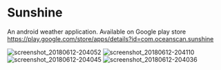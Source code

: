 # Sunshine
An android weather application.
Available on Google play store
https://play.google.com/store/apps/details?id=com.oceanscan.sunshine


![screenshot_20180612-204052](https://user-images.githubusercontent.com/6703672/41317588-4cf6200a-6e9e-11e8-81f3-85126f9989c4.png)
![screenshot_20180612-204110](https://user-images.githubusercontent.com/6703672/41317081-cb106326-6e9c-11e8-8b5a-af63538b39ca.png)
![screenshot_20180612-204045](https://user-images.githubusercontent.com/6703672/41317111-e14fdbda-6e9c-11e8-9b8a-c39638b29133.png)
![screenshot_20180612-204036](https://user-images.githubusercontent.com/6703672/41317114-e4698e42-6e9c-11e8-8772-f081b7136147.png)
